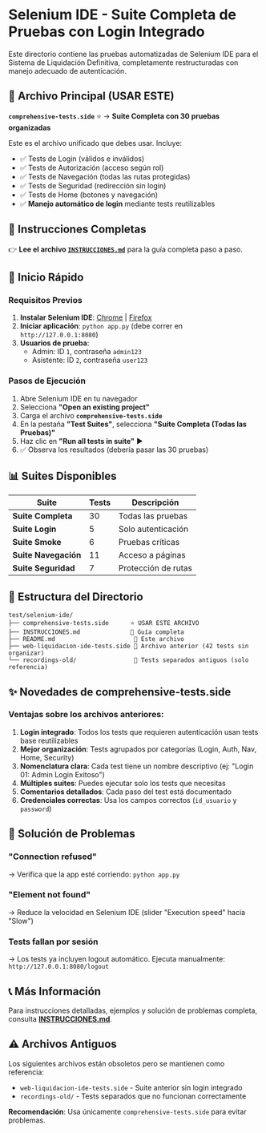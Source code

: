 # Selenium IDE - Suite Completa de Pruebas con Login Integrado

Este directorio contiene las pruebas automatizadas de Selenium IDE para el Sistema de Liquidación Definitiva, completamente restructuradas con manejo adecuado de autenticación.

## 🎯 Archivo Principal (USAR ESTE)

**`comprehensive-tests.side`** ⭐ → **Suite Completa con 30 pruebas organizadas**

Este es el archivo unificado que debes usar. Incluye:
- ✅ Tests de Login (válidos e inválidos)
- ✅ Tests de Autorización (acceso según rol)
- ✅ Tests de Navegación (todas las rutas protegidas)
- ✅ Tests de Seguridad (redirección sin login)
- ✅ Tests de Home (botones y navegación)
- ✅ **Manejo automático de login** mediante tests reutilizables

## 📖 Instrucciones Completas

👉 **Lee el archivo [`INSTRUCCIONES.md`](./INSTRUCCIONES.md)** para la guía completa paso a paso.

## 🚀 Inicio Rápido

### Requisitos Previos
1. **Instalar Selenium IDE**: [Chrome](https://chrome.google.com/webstore/detail/selenium-ide/mooikfkahbdckldjjndioackbalphokd) | [Firefox](https://addons.mozilla.org/en-US/firefox/addon/selenium-ide/)
2. **Iniciar aplicación**: `python app.py` (debe correr en `http://127.0.0.1:8080`)
3. **Usuarios de prueba**:
   - Admin: ID `1`, contraseña `admin123`
   - Asistente: ID `2`, contraseña `user123`

### Pasos de Ejecución
1. Abre Selenium IDE en tu navegador
2. Selecciona **"Open an existing project"**
3. Carga el archivo **`comprehensive-tests.side`**
4. En la pestaña **"Test Suites"**, selecciona **"Suite Completa (Todas las Pruebas)"**
5. Haz clic en **"Run all tests in suite"** ▶
6. ✅ Observa los resultados (debería pasar las 30 pruebas)

## 📊 Suites Disponibles

| Suite | Tests | Descripción |
|-------|-------|-------------|
| **Suite Completa** | 30 | Todas las pruebas |
| **Suite Login** | 5 | Solo autenticación |
| **Suite Smoke** | 6 | Pruebas críticas |
| **Suite Navegación** | 11 | Acceso a páginas |
| **Suite Seguridad** | 7 | Protección de rutas |

## 📁 Estructura del Directorio

```
test/selenium-ide/
├── comprehensive-tests.side      ⭐ USAR ESTE ARCHIVO
├── INSTRUCCIONES.md              📖 Guía completa
├── README.md                      📄 Este archivo
├── web-liquidacion-ide-tests.side 📁 Archivo anterior (42 tests sin organizar)
└── recordings-old/                📁 Tests separados antiguos (solo referencia)
```

## ✨ Novedades de comprehensive-tests.side

### Ventajas sobre los archivos anteriores:
1. **Login integrado**: Todos los tests que requieren autenticación usan tests base reutilizables
2. **Mejor organización**: Tests agrupados por categorías (Login, Auth, Nav, Home, Security)
3. **Nomenclatura clara**: Cada test tiene un nombre descriptivo (ej: "Login 01: Admin Login Exitoso")
4. **Múltiples suites**: Puedes ejecutar solo los tests que necesitas
5. **Comentarios detallados**: Cada paso del test está documentado
6. **Credenciales correctas**: Usa los campos correctos (`id_usuario` y `password`)

## 🔧 Solución de Problemas

### "Connection refused"
→ Verifica que la app esté corriendo: `python app.py`

### "Element not found"
→ Reduce la velocidad en Selenium IDE (slider "Execution speed" hacia "Slow")

### Tests fallan por sesión
→ Los tests ya incluyen logout automático. Ejecuta manualmente: `http://127.0.0.1:8080/logout`

## 📞 Más Información

Para instrucciones detalladas, ejemplos y solución de problemas completa, consulta **[INSTRUCCIONES.md](./INSTRUCCIONES.md)**.

## ⚠️ Archivos Antiguos

Los siguientes archivos están obsoletos pero se mantienen como referencia:
- `web-liquidacion-ide-tests.side` - Suite anterior sin login integrado
- `recordings-old/` - Tests separados que no funcionan correctamente

**Recomendación**: Usa únicamente `comprehensive-tests.side` para evitar problemas.
